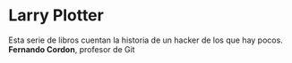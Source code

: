 # Larry Plotter

Esta serie de libros cuentan la historia de un hacker de los que hay pocos.
**Fernando Cordon**, profesor de Git